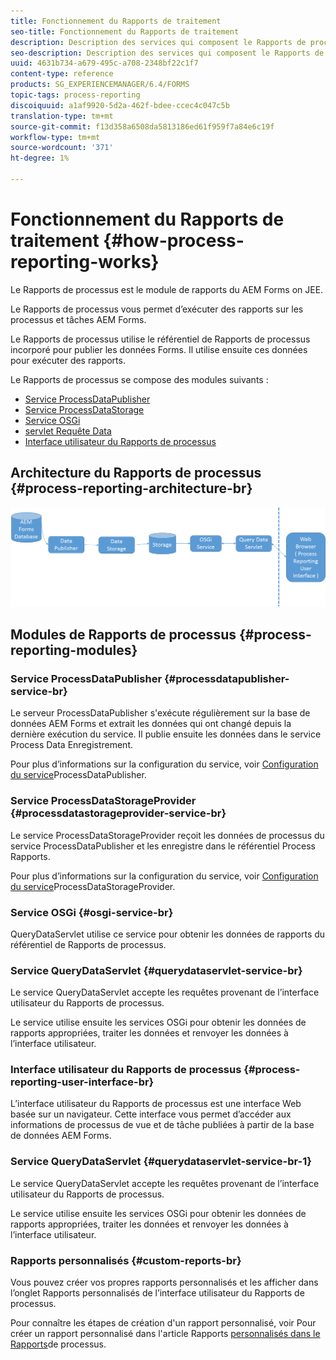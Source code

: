 ```yaml
---
title: Fonctionnement du Rapports de traitement
seo-title: Fonctionnement du Rapports de traitement
description: Description des services qui composent le Rapports de processus AEM Forms on JEE et présentation de l’interface utilisateur du Rapports de processus
seo-description: Description des services qui composent le Rapports de processus AEM Forms on JEE et présentation de l’interface utilisateur du Rapports de processus
uuid: 4631b734-a679-495c-a708-2348bf22c1f7
content-type: reference
products: SG_EXPERIENCEMANAGER/6.4/FORMS
topic-tags: process-reporting
discoiquuid: a1af9920-5d2a-462f-bdee-ccec4c047c5b
translation-type: tm+mt
source-git-commit: f13d358a6508da5813186ed61f959f7a84e6c19f
workflow-type: tm+mt
source-wordcount: '371'
ht-degree: 1%

---
```



# Fonctionnement du Rapports de traitement {#how-process-reporting-works}

Le Rapports de processus est le module de rapports du AEM Forms on JEE.

Le Rapports de processus vous permet d’exécuter des rapports sur les processus et tâches AEM Forms.

Le Rapports de processus utilise le référentiel de Rapports de processus incorporé pour publier les données Forms. Il utilise ensuite ces données pour exécuter des rapports.

Le Rapports de processus se compose des modules suivants :

* [Service ProcessDataPublisher](/help/forms/using/process-reporting/process-reporting-architecture.md#p-processdatapublisher-service-br-p)
* [Service ProcessDataStorage](/help/forms/using/process-reporting/process-reporting-architecture.md#p-processdatastorageprovider-service-br-p)
* [Service OSGi](/help/forms/using/process-reporting/process-reporting-architecture.md#p-osgi-service-br-p)
* [servlet Requête Data](/help/forms/using/process-reporting/process-reporting-architecture.md#p-querydataservlet-service-br-p)
* [Interface utilisateur du Rapports de processus](/help/forms/using/process-reporting/process-reporting-architecture.md#p-process-reporting-user-interface-br-p)

## Architecture du Rapports de processus {#process-reporting-architecture-br}

![processreportingarchitecture](assets/processreportingarchitecture.png)

## Modules de Rapports de processus {#process-reporting-modules}

### Service ProcessDataPublisher {#processdatapublisher-service-br}

Le serveur ProcessDataPublisher s&#39;exécute régulièrement sur la base de données AEM Forms et extrait les données qui ont changé depuis la dernière exécution du service. Il publie ensuite les données dans le service Process Data Enregistrement.

Pour plus d’informations sur la configuration du service, voir [Configuration du service](/help/forms/using/process-reporting/install-start-process-reporting.md#p-reportconfiguration-service-p)ProcessDataPublisher.

### Service ProcessDataStorageProvider {#processdatastorageprovider-service-br}

Le service ProcessDataStorageProvider reçoit les données de processus du service ProcessDataPublisher et les enregistre dans le référentiel Process Rapports.

Pour plus d’informations sur la configuration du service, voir [Configuration du service](/help/forms/using/process-reporting/install-start-process-reporting.md#p-to-configure-the-process-reporting-repository-locations-p)ProcessDataStorageProvider.

### Service OSGi {#osgi-service-br}

QueryDataServlet utilise ce service pour obtenir les données de rapports du référentiel de Rapports de processus.

### Service QueryDataServlet {#querydataservlet-service-br}

Le service QueryDataServlet accepte les requêtes provenant de l’interface utilisateur du Rapports de processus.

Le service utilise ensuite les services OSGi pour obtenir les données de rapports appropriées, traiter les données et renvoyer les données à l’interface utilisateur.

### Interface utilisateur du Rapports de processus {#process-reporting-user-interface-br}

L’interface utilisateur du Rapports de processus est une interface Web basée sur un navigateur. Cette interface vous permet d’accéder aux informations de processus de vue et de tâche publiées à partir de la base de données AEM Forms.

### Service QueryDataServlet {#querydataservlet-service-br-1}

Le service QueryDataServlet accepte les requêtes provenant de l’interface utilisateur du Rapports de processus.

Le service utilise ensuite les services OSGi pour obtenir les données de rapports appropriées, traiter les données et renvoyer les données à l’interface utilisateur.

### Rapports personnalisés {#custom-reports-br}

Vous pouvez créer vos propres rapports personnalisés et les afficher dans l’onglet Rapports personnalisés de l’interface utilisateur du Rapports de processus.

Pour connaître les étapes de création d&#39;un rapport personnalisé, voir Pour créer un rapport personnalisé dans l&#39;article Rapports [personnalisés dans le Rapports](/help/forms/using/process-reporting/process-reporting-custom-reports.md)de processus.

